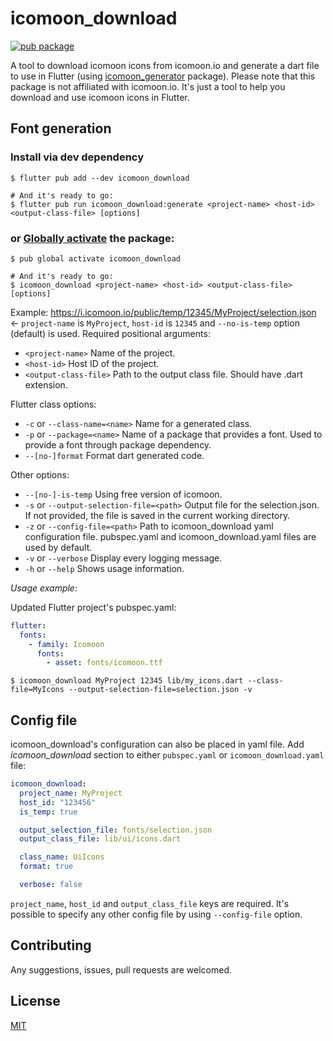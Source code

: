 # icomoon_download

[![pub package](https://img.shields.io/pub/v/icomoon_download.svg)](https://pub.dartlang.org/packages/icomoon_download)

A tool to download icomoon icons from icomoon.io and generate a dart file to use in Flutter (using [icomoon_generator](https://pub.dartlang.org/packages/icomoon_download) package). Please note that this package is not affiliated with icomoon.io. It's just a tool to help you download and use icomoon icons in Flutter.

## Font generation

### Install via dev dependency

```shell
$ flutter pub add --dev icomoon_download

# And it's ready to go:
$ flutter pub run icomoon_download:generate <project-name> <host-id> <output-class-file> [options]
```

### or [Globally activate][] the package:

[globally activate]: https://dart.dev/tools/pub/cmd/pub-global

```shell
$ pub global activate icomoon_download

# And it's ready to go:
$ icomoon_download <project-name> <host-id> <output-class-file> [options]
```

Example: https://i.icomoon.io/public/temp/12345/MyProject/selection.json <- `project-name` is `MyProject`, `host-id` is `12345` and `--no-is-temp` option (default) is used.
Required positional arguments:
- `<project-name>`
Name of the project.
- `<host-id>`
Host ID of the project.
- `<output-class-file>`
Path to the output class file. Should have .dart extension.

Flutter class options:
- `-c` or `--class-name=<name>`
Name for a generated class.
- `-p` or `--package=<name>`
Name of a package that provides a font. Used to provide a font through package dependency.
- `--[no-]format`
Format dart generated code.

Other options:
- `--[no-]-is-temp`
Using  free version of icomoon.
- `-s` or `--output-selection-file=<path>`
Output file for the selection.json. If not provided, the file is saved in the current working directory.
- `-z` or `--config-file=<path>`
Path to icomoon_download yaml configuration file.
pubspec.yaml and icomoon_download.yaml files are used by default.
- `-v` or `--verbose`
Display every logging message.
- `-h` or `--help`
Shows usage information.

*Usage example:*

Updated Flutter project's pubspec.yaml:

```yaml
flutter:
  fonts:
    - family: Icomoon
      fonts:
        - asset: fonts/icomoon.ttf
```

```shell
$ icomoon_download MyProject 12345 lib/my_icons.dart --class-file=MyIcons --output-selection-file=selection.json -v
```

## Config file

icomoon_download's configuration can also be placed in yaml file.
Add _icomoon_download_ section to either `pubspec.yaml` or `icomoon_download.yaml` file:

```yaml
icomoon_download:
  project_name: MyProject
  host_id: "123456"
  is_temp: true

  output_selection_file: fonts/selection.json
  output_class_file: lib/ui/icons.dart

  class_name: UiIcons
  format: true

  verbose: false
```

`project_name`, `host_id` and `output_class_file` keys are required.
It's possible to specify any other config file by using `--config-file` option.

## Contributing

Any suggestions, issues, pull requests are welcomed.

## License

[MIT](https://github.com/thanhhaidev/icomoon_download/blob/master/LICENSE)
